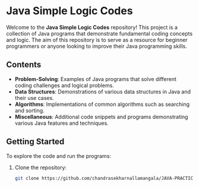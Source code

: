 # Java Simple Logic Codes

Welcome to the **Java Simple Logic Codes** repository! This project is a collection of Java programs that demonstrate fundamental coding concepts and logic. The aim of this repository is to serve as a resource for beginner programmers or anyone looking to improve their Java programming skills.

## Contents

- **Problem-Solving**: Examples of Java programs that solve different coding challenges and logical problems.
- **Data Structures**: Demonstrations of various data structures in Java and their use cases.
- **Algorithms**: Implementations of common algorithms such as searching and sorting.
- **Miscellaneous**: Additional code snippets and programs demonstrating various Java features and techniques.

## Getting Started

To explore the code and run the programs:

1. Clone the repository:
   ```bash
   git clone https://github.com/chandrasekharnallamangala/JAVA-PRACTICE-CODES.git
